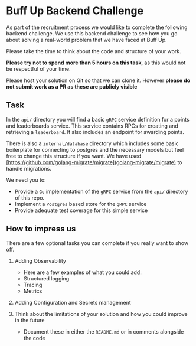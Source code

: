 # Buff Up Backend Challenge

As part of the recruitment process we would like to complete the following backend challenge.
We use this backend challenge to see how you go about solving a real-world problem that we have faced at Buff Up.

Please take the time to think about the code and structure of your work.

**Please try not to spend more than 5 hours on this task**, as this would not be respectful of your time.

Please host your solution on Git so that we can clone it.
However **please do not submit work as a PR as these are publicly visible**

## Task

In the `api/` directory you will find a basic `gRPC` service definition for a points and leaderboards service.
This service contains RPCs for creating and retrieving a `leaderboard`. It also includes an endpoint for awarding points.

There is also a `internal/database` directory which includes some basic boilerplate for connecting to postgres and the
necessary models but feel free to change this structure if you want.
We have used [https://github.com/golang-migrate/migrate](golang-migrate/migrate) to handle migrations.

We need you to:

- Provide a `Go` implementation of the `gRPC` service from the `api/` directory of this repo.
- Implement a `Postgres` based store for the `gRPC` service
- Provide adequate test coverage for this simple service

## How to impress us

There are a few optional tasks you can complete if you really want to show off.

1. Adding Observability
    - Here are a few examples of what you could add:
    - Structured logging
    - Tracing
    - Metrics

2. Adding Configuration and Secrets management

3. Think about the limitations of your solution and how you could improve in the future
    - Document these in either the `README.md` or in comments alongside the code
